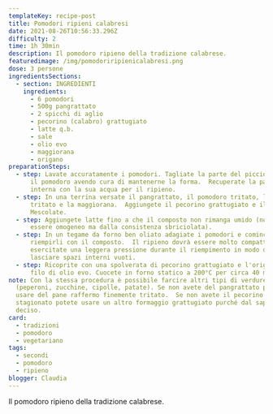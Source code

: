 ```yaml
---
templateKey: recipe-post
title: Pomodori ripieni calabresi
date: 2021-08-26T10:56:33.296Z
difficulty: 2
time: 1h 30min
description: Il pomodoro ripieno della tradizione calabrese.
featuredimage: /img/pomodoriripienicalabresi.png
dose: 3 persone
ingredientsSections:
  - section: INGREDIENTI
    ingredients:
      - 6 pomodori
      - 500g pangrattato
      - 2 spicchi di aglio
      - pecorino (calabro) grattugiato
      - latte q.b.
      - sale
      - olio evo
      - maggiorana
      - origano
preparationSteps:
  - step: Lavate accuratamente i pomodori. Tagliate la parte del picciolo e svuotate
      il pomodoro avendo cura di mantenerne la forma.  Recuperate la parte
      interna con la sua acqua per il ripieno.
  - step: In una terrina versate il pangrattato, il pomodoro tritato, l'aglio
      tritato e la maggiorana.  Aggiungete il pecorino grattugiato e il sale.
      Mescolate.
  - step: Aggiungete latte fino a che il composto non rimanga umido (non dovrà
      essere omogeneo ma dalla consistenza sbriciolata).
  - step: In un tegame da forno ben oliato adagiate i pomodori e cominciate a
      riempirli con il composto.  Il ripieno dovrà essere molto compatto per cui
      esercitate una leggera pressione durante il riempimento in modo da non
      lasciare spazi interni vuoti.
  - step: Ricoprite con una spolverata di pecorino grattugiato e l'origano ed un
      filo di olio evo. Cuocete in forno statico a 200°C per circa 40 minuti.
note: Con la stessa procedura è possibile farcire altri tipi di verdure
  (peperoni, zucchine, cipolle, patate). Se non avete del pangrattato potete
  usare del pane raffermo finemente tritato.  Se non avete il pecorino
  stagionato potete usare un altro formaggio grattugiato purché dal sapore
  deciso.
card:
  - tradizioni
  - pomodoro
  - vegetariano
tags:
  - secondi
  - pomodoro
  - ripieno
blogger: Claudia
---
```

Il pomodoro ripieno della tradizione calabrese.